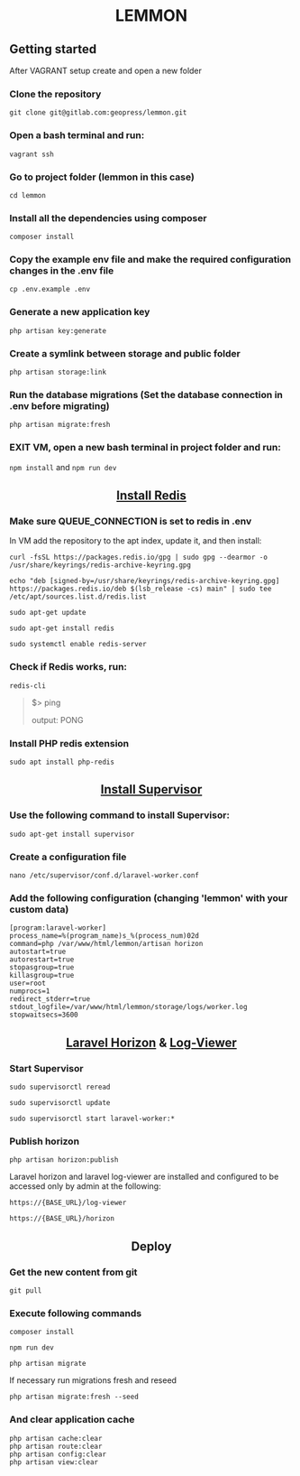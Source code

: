 # <div align="center">LEMMON</div>

## Getting started

After VAGRANT setup create and open a new folder

### Clone the repository
`git clone git@gitlab.com:geopress/lemmon.git`

### Open a bash terminal and run:
`vagrant ssh`

### Go to project folder (lemmon in this case)
`cd lemmon`

### Install all the dependencies using composer
`composer install`

### Copy the example env file and make the required configuration changes in the .env file
`cp .env.example .env`

### Generate a new application key
`php artisan key:generate`

### Create a symlink between storage and public folder
`php artisan storage:link`

### Run the database migrations (Set the database connection in .env before migrating)
`php artisan migrate:fresh`

### EXIT VM, open a new bash terminal in project folder and run:
`npm install` and `npm run dev`


## <div align="center"><a href="https://redis.io/docs/getting-started/installation/install-redis-on-linux/">Install Redis</a></div>


### Make sure QUEUE_CONNECTION is set to redis in .env

In VM add the repository to the apt index, update it, and then install:

```
curl -fsSL https://packages.redis.io/gpg | sudo gpg --dearmor -o /usr/share/keyrings/redis-archive-keyring.gpg

echo "deb [signed-by=/usr/share/keyrings/redis-archive-keyring.gpg] https://packages.redis.io/deb $(lsb_release -cs) main" | sudo tee /etc/apt/sources.list.d/redis.list

sudo apt-get update

sudo apt-get install redis

sudo systemctl enable redis-server
```

### Check if Redis works, run:

`redis-cli`
> $> ping
>
> output: PONG

### Install PHP redis extension
`sudo apt install php-redis`

## <div align="center"><a href="https://laravel.com/docs/9.x/queues#supervisor-configuration">Install Supervisor</a></div>

### Use the following command to install Supervisor:
`sudo apt-get install supervisor`

### Create a configuration file
`nano /etc/supervisor/conf.d/laravel-worker.conf`

### Add the following configuration (changing 'lemmon' with your custom data)
```
[program:laravel-worker]
process_name=%(program_name)s_%(process_num)02d
command=php /var/www/html/lemmon/artisan horizon
autostart=true
autorestart=true
stopasgroup=true
killasgroup=true
user=root
numprocs=1
redirect_stderr=true
stdout_logfile=/var/www/html/lemmon/storage/logs/worker.log
stopwaitsecs=3600
```

## <div align="center"><a href="https://laravel.com/docs/9.x/horizon#:~:text=Laravel%20Horizon%20provides%20a%20beautiful,%2C%20runtime%2C%20and%20job%20failures.">Laravel Horizon</a> & <a href="https://github.com/opcodesio/log-viewer">Log-Viewer</a></div>

### Start Supervisor

```
sudo supervisorctl reread

sudo supervisorctl update

sudo supervisorctl start laravel-worker:*
```

### Publish horizon
`php artisan horizon:publish`


Laravel horizon and laravel log-viewer are installed and configured to be accessed only by admin at the following:

```
https://{BASE_URL}/log-viewer

https://{BASE_URL}/horizon
```

## <div align="center"><a>Deploy</a></div>

### Get the new content from git
`git pull`

### Execute following commands
```
composer install

npm run dev

php artisan migrate
```

If necessary run migrations fresh and reseed

`php artisan migrate:fresh --seed`

### And clear application cache
```
php artisan cache:clear
php artisan route:clear
php artisan config:clear
php artisan view:clear
```

